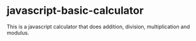 # javascript-basic-calculator

This is a javascript calculator that does addition, division, multiplication and modulus.